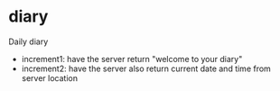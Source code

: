 # diary
Daily diary

- increment1: have the server return "welcome to your diary"
- increment2: have the server also return current date and time from server location